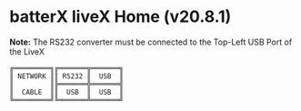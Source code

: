 # batterX liveX Home (v20.8.1)

**Note:** The RS232 converter must be connected to the Top-Left USB Port of the LiveX
```
╔═════════╗╔═══════╦═══════╗
║ NETWORK ║║ RS232 ║  USB  ║
║         ║╠═══════╬═══════╣
║  CABLE  ║║  USB  ║  USB  ║
╚═════════╝╚═══════╩═══════╝
```
